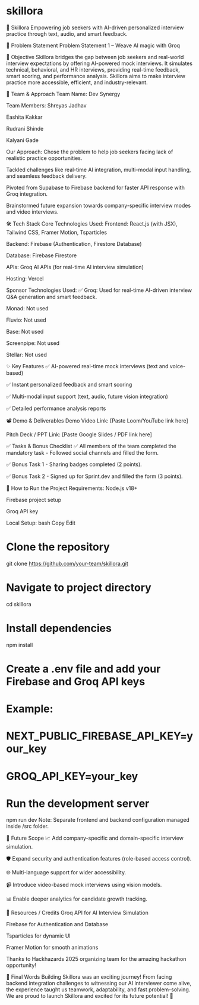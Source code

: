 # skillora
🚀 Skillora
Empowering job seekers with AI-driven personalized interview practice through text, audio, and smart feedback.

📌 Problem Statement
Problem Statement 1 – Weave AI magic with Groq

🎯 Objective
Skillora bridges the gap between job seekers and real-world interview expectations by offering AI-powered mock interviews.
It simulates technical, behavioral, and HR interviews, providing real-time feedback, smart scoring, and performance analysis.
Skillora aims to make interview practice more accessible, efficient, and industry-relevant.

🧠 Team & Approach
Team Name:
Dev Synergy

Team Members:
Shreyas Jadhav

Eashita Kakkar

Rudrani Shinde

Kalyani Gade

Our Approach:
Chose the problem to help job seekers facing lack of realistic practice opportunities.

Tackled challenges like real-time AI integration, multi-modal input handling, and seamless feedback delivery.

Pivoted from Supabase to Firebase backend for faster API response with Groq integration.

Brainstormed future expansion towards company-specific interview modes and video interviews.

🛠 Tech Stack
Core Technologies Used:
Frontend: React.js (with JSX), Tailwind CSS, Framer Motion, Tsparticles

Backend: Firebase (Authentication, Firestore Database)

Database: Firebase Firestore

APIs: Groq AI APIs (for real-time AI interview simulation)

Hosting: Vercel

Sponsor Technologies Used:
✅ Groq: Used for real-time AI-driven interview Q&A generation and smart feedback.

 Monad: Not used

 Fluvio: Not used

 Base: Not used

 Screenpipe: Not used

 Stellar: Not used

✨ Key Features
✅ AI-powered real-time mock interviews (text and voice-based)

✅ Instant personalized feedback and smart scoring

✅ Multi-modal input support (text, audio, future vision integration)

✅ Detailed performance analysis reports


📽 Demo & Deliverables
Demo Video Link: [Paste Loom/YouTube link here]

Pitch Deck / PPT Link: [Paste Google Slides / PDF link here]

✅ Tasks & Bonus Checklist
✅ All members of the team completed the mandatory task - Followed social channels and filled the form.

✅ Bonus Task 1 - Sharing badges completed (2 points).

✅ Bonus Task 2 - Signed up for Sprint.dev and filled the form (3 points).

🧪 How to Run the Project
Requirements:
Node.js v18+

Firebase project setup

Groq API key

Local Setup:
bash
Copy
Edit
# Clone the repository
git clone https://github.com/your-team/skillora.git

# Navigate to project directory
cd skillora

# Install dependencies
npm install

# Create a .env file and add your Firebase and Groq API keys
# Example:
# NEXT_PUBLIC_FIREBASE_API_KEY=your_key
# GROQ_API_KEY=your_key

# Run the development server
npm run dev
Note: Separate frontend and backend configuration managed inside /src folder.

🧬 Future Scope
📈 Add company-specific and domain-specific interview simulation.

🛡 Expand security and authentication features (role-based access control).

🌐 Multi-language support for wider accessibility.

📹 Introduce video-based mock interviews using vision models.

📊 Enable deeper analytics for candidate growth tracking.

📎 Resources / Credits
Groq API for AI Interview Simulation

Firebase for Authentication and Database

Tsparticles for dynamic UI

Framer Motion for smooth animations

Thanks to Hackhazards 2025 organizing team for the amazing hackathon opportunity!

🏁 Final Words
Building Skillora was an exciting journey!
From facing backend integration challenges to witnessing our AI interviewer come alive, the experience taught us teamwork, adaptability, and fast problem-solving.
We are proud to launch Skillora and excited for its future potential! 🚀
